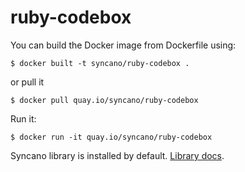 # ruby-codebox

You can build the Docker image from Dockerfile using:

```
$ docker built -t syncano/ruby-codebox .
```

or pull it

```
$ docker pull quay.io/syncano/ruby-codebox
```

Run it:

```
$ docker run -it quay.io/syncano/ruby-codebox
```

Syncano library is installed by default. [Library docs](https://github.com/Syncano/syncano-ruby/tree/release/4.0).
